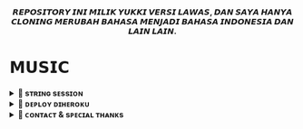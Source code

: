 

<h4 align="center">
    𝙍𝙀𝙋𝙊𝙎𝙄𝙏𝙊𝙍𝙔 𝙄𝙉𝙄 𝙈𝙄𝙇𝙄𝙆 𝙔𝙐𝙆𝙆𝙄 𝙑𝙀𝙍𝙎𝙄 𝙇𝘼𝙒𝘼𝙎, 𝘿𝘼𝙉 𝙎𝘼𝙔𝘼 𝙃𝘼𝙉𝙔𝘼 𝘾𝙇𝙊𝙉𝙄𝙉𝙂 𝙈𝙀𝙍𝙐𝘽𝘼𝙃 𝘽𝘼𝙃𝘼𝙎𝘼 𝙈𝙀𝙉𝙅𝘼𝘿𝙄 𝘽𝘼𝙃𝘼𝙎𝘼 𝙄𝙉𝘿𝙊𝙉𝙀𝙎𝙄𝘼 𝘿𝘼𝙉 𝙇𝘼𝙄𝙉 𝙇𝘼𝙄𝙉.
</h4>


    
# 𝗠𝗨𝗦𝗜𝗖 

<details>
<summary><b>🚀 sᴛʀɪɴɢ sᴇssɪᴏɴ</b></summary>
<br>
<h4>ᴀᴍʙɪʟ sᴇssɪᴏɴ ᴠɪᴀ ᴛᴇʟᴇɢʀᴀᴍ ᴍᴇʟᴀʟᴜɪ  sᴛʀɪɴɢ ʙᴏᴛ: </h4>    
<p><a href="https://t.me/xastringrobot"><img src="https://img.shields.io/badge/xa%20string%20bot-black?style=for-the-badge&logo=appveyor" width="200""/></a></p>
    
</details>

<details>
<summary><b>🚀 ᴅᴇᴘʟᴏʏ ᴅɪʜᴇʀᴏᴋᴜ</b></summary>
<br>

<h4>ᴋʟɪᴋ ᴛᴏᴍʙᴏʟ ᴅɪʙᴀᴡᴀʜ ɪɴɪ ᴜɴᴛᴜᴋ ᴍᴇɴ ᴅᴇᴘʟᴏʏ xᴀ ᴍᴜsɪᴄ ᴠ2  ᴅɪʜᴇʀᴏᴋᴜ!</h4>    
<p><a href="https://dashboard.heroku.com/new?template=https://github.com/Rexashh/Xamusicv2/tree/master"><img src="https://img.shields.io/badge/Deploy%20To%20Heroku-blueviolet?style=for-the-badge&logo=heroku" width="200""/></a></p>    

</details>

<details>
<summary><b>🚀 ᴄᴏɴᴛᴀᴄᴛ & sᴘᴇᴄɪᴀʟ ᴛʜᴀɴᴋs</b></summary>

## ᴄᴏɴᴛᴀᴄᴛ
- [ᴄʜᴀɴɴᴇʟ](https://t.me/rioprojects)
- [ɢʀᴏᴜᴘ](https://t.me/riogroupsupport)
- [ᴏᴡɴᴇʀ](https://t.me/fckualot)

## sᴘᴇᴄɪᴀʟ ᴛʜᴀɴᴋs

sᴘᴇᴄɪᴀʟ ᴛʜᴀɴᴋs ᴜɴᴛᴜᴋ ᴛᴇᴀᴍ ʏᴜᴋᴋɪ sᴇʙᴀɢᴀɪ ʙᴀsᴇ ᴅᴀʀɪ ʀᴇᴘᴏ ɪɴɪ:

- [TeamYukki](https://github.com/TeamYukki)

